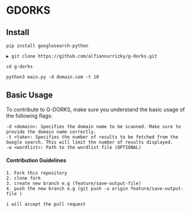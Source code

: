 # GDORKS

## Install

```
pip install googlesearch-python

▶ git clone https://github.com/alfiannurrizky/g-dorks.git

cd g-dorks

python3 main.py -d domain.com -t 10
```

## Basic Usage

To contribute to G-DORKS, make sure you understand the basic usage of the following flags:

    -d <domain>: Specifies the domain name to be scanned. Make sure to provide the domain name correctly.
    -t <take>: Specifies the number of results to be fetched from the Google search. This will limit the number of results displayed.
    -w <wordlist>: Path to the wordlist file (OPTIONAL)

#### Contribution Guidelines

    1. Fork this repository
    2. clone fork
    3. create new branch e.g (feature/save-output-file)
    4. push the new branch e.g (git push -u origin feature/save-output-file )

    i will accept the pull request
